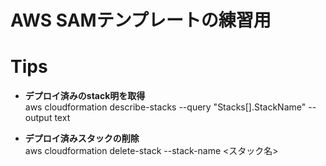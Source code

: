 # AWS SAMテンプレートの練習用

# Tips
- **デプロイ済みのstack明を取得**<br>
aws cloudformation describe-stacks --query "Stacks[].StackName" --output text

- **デプロイ済みスタックの削除**<br>
aws cloudformation delete-stack --stack-name <スタック名>
